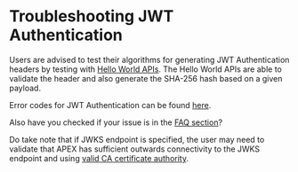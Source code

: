 # Troubleshooting JWT Authentication

Users are advised to test their algorithms for generating JWT Authentication headers by testing with [Hello World APIs](/docs/hello-world/jwt-auth.md). The Hello World APIs are able to validate the header and also generate the SHA-256 hash based on a given payload.

Error codes for JWT Authentication can be found [here](https://docs.developer.tech.gov.sg/docs/apex-cloud-troubleshooting-guide/docs/jwt/error-codes).

Also have you checked if your issue is in the [FAQ section](/docs/faq/jwt-auth.md)?

Do take note that if JWKS endpoint is specified, the user may need to validate that APEX has sufficient outwards connectivity to the JWKS endpoint and using [valid CA certificate authority](https://docs.developer.tech.gov.sg/docs/apex-cloud-troubleshooting-guide/docs/networking/networking-issues).
